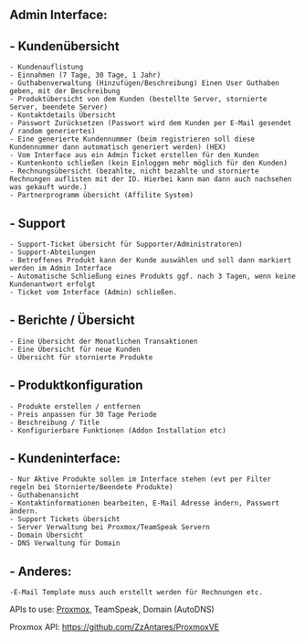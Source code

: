 ## Admin Interface:

## - Kundenübersicht
	- Kundenauflistung
	- Einnahmen (7 Tage, 30 Tage, 1 Jahr)
	- Guthabenverwaltung (Hinzufügen/Beschreibung) Einen User Guthaben geben, mit der Beschreibung
	- Produktübersicht von dem Kunden (bestellte Server, stornierte Server, beendete Server)
	- Kontaktdetails Übersicht
	- Passwort Zurücksetzen (Passwort wird dem Kunden per E-Mail gesendet / random generiertes)
	- Eine generierte Kundennummer (beim registrieren soll diese Kundennummer dann automatisch generiert werden) (HEX)
	- Vom Interface aus ein Admin Ticket erstellen für den Kunden
	- Kuntenkonto schließen (kein Einloggen mehr möglich für den Kunden)
	- Rechnungsübersicht (bezahlte, nicht bezahlte und stornierte Rechnungen auflisten mit der ID. Hierbei kann man dann auch nachsehen was gekauft wurde.)
	- Partnerprogramm übersicht (Affilite System)



## - Support
	- Support-Ticket übersicht für Supporter/Administratoren)
	- Support-Abteilungen
	- Betroffenes Produkt kann der Kunde auswählen und soll dann markiert werden im Admin Interface
	- Automatische Schließung eines Produkts ggf. nach 3 Tagen, wenn keine Kundenantwort erfolgt
	- Ticket vom Interface (Admin) schließen.

## - Berichte / Übersicht
	- Eine Übersicht der Monatlichen Transaktionen
	- Eine Übersicht für neue Kunden
	- Übersicht für stornierte Produkte


## - Produktkonfiguration
	- Produkte erstellen / entfernen
	- Preis anpassen für 30 Tage Periode
	- Beschreibung / Title
	- Konfigurierbare Funktionen (Addon Installation etc) 

## - Kundeninterface:
	- Nur Aktive Produkte sollen im Interface stehen (evt per Filter regeln bei Stornierte/Beendete Produkte)
	- Guthabenansicht
	- Kontaktinformationen bearbeiten, E-Mail Adresse ändern, Passwort ändern.
	- Support Tickets übersicht
	- Server Verwaltung bei Proxmox/TeamSpeak Servern
	- Domain Übersicht
	- DNS Verwaltung für Domain



## - Anderes:
    -E-Mail Template muss auch erstellt werden für Rechnungen etc.

APIs to use: [Proxmox](https://pve.proxmox.com/wiki/Proxmox_VE_API), TeamSpeak, Domain (AutoDNS)

Proxmox API: https://github.com/ZzAntares/ProxmoxVE